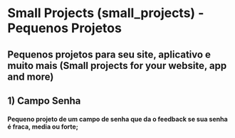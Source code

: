 # Small Projects (small_projects) - Pequenos Projetos
## Pequenos projetos para seu site, aplicativo e muito mais (Small projects for your website, app and more)

## 1) Campo Senha  
#### Pequeno projeto de um campo de senha que da o feedback se sua senha é fraca, media ou forte;
